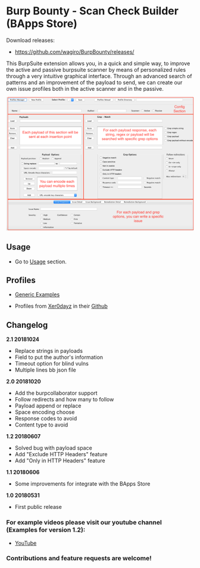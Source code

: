 # Burp Bounty - Scan Check Builder (BApps Store)

Download releases:

* https://github.com/wagiro/BurpBounty/releases/


This BurpSuite extension allows you, in a quick and simple way, to improve the active and passive burpsuite scanner by means of personalized rules through a very intuitive graphical interface. Through an advanced search of patterns and an improvement of the payload to send, we can create our own issue profiles both in the active scanner and in the passive.

![GitHub Logo](images/BurpBounty_v2.1.png)


## Usage

* Go to [Usage](https://github.com/wagiro/BurpBounty/wiki/usage) section.

## Profiles

* [Generic Examples](https://github.com/wagiro/BurpBounty/tree/master/profile_examples/)

* Profiles from [Xer0dayz](https://twitter.com/xer0dayz) in their [Github](https://github.com/1N3/IntruderPayloads/tree/master/BurpBountyPayloads)

##  Changelog
**2.1 20181024**
* Replace strings in payloads
* Field to put the author's information
* Timeout option for blind vulns
* Multiple lines bb json file


**2.0 20181020**
* Add the burpcollaborator support
* Follow redirects and how many to follow
* Payload append or replace
* Space encoding choose
* Response codes to avoid
* Content type to avoid
 

**1.2 20180607**
 - Solved bug with payload space
 - Add "Exclude HTTP Headers" feature
 - Add "Only in HTTP Headers" feature
 
**1.1 20180606**
 - Some improvements for integrate with the BApps Store
 
**1.0 20180531**
 - First public release


### For example videos please visit our youtube channel (Examples for version 1.2):

* [YouTube](https://www.youtube.com/channel/UCSq4R2o9_nGIMHWZ4H98GkQ/videos)



### Contributions and feature requests are welcome!

